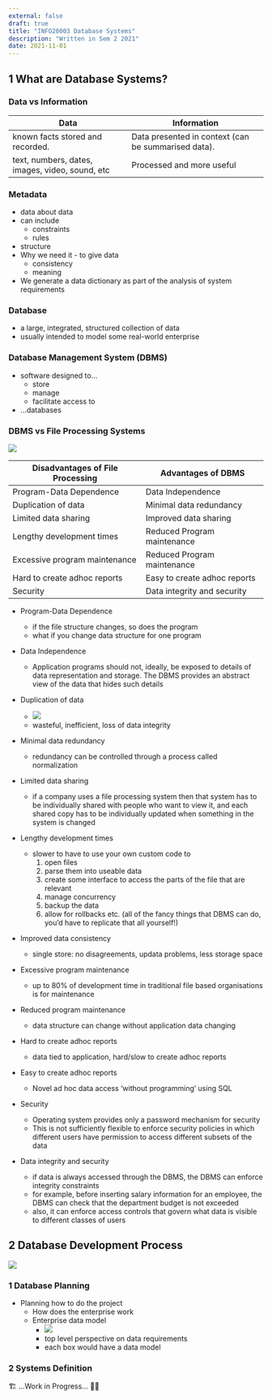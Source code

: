 ```yaml
---
external: false
draft: true
title: "INFO20003 Database Systems"
description: "Written in Sem 2 2021"
date: 2021-11-01
---
```


## 1 What are Database Systems?

### Data vs Information

| Data                                            | Information                                         |
| ----------------------------------------------- | --------------------------------------------------- |
| known facts stored and recorded.                | Data presented in context (can be summarised data). |
| text, numbers, dates, images, video, sound, etc | Processed and more useful                           |

### Metadata

- data about data
- can include
  - constraints
  - rules
- structure
- Why we need it - to give data
  - consistency
  - meaning
- We generate a data dictionary as part of the analysis of system requirements

### Database

- a large, integrated, structured collection of data
- usually intended to model some real-world enterprise

### Database Management System (DBMS)

- software designed to…
  - store
  - manage
  - facilitate access to
- …databases

### DBMS vs File Processing Systems

![](/assets/info20003/dbms-vs-file-management-system.jpg)

| Disadvantages of File Processing | Advantages of DBMS           |
| -------------------------------- | ---------------------------- |
| Program-Data Dependence          | Data Independence            |
| Duplication of data              | Minimal data redundancy      |
| Limited data sharing             | Improved data sharing        |
| Lengthy development times        | Reduced Program maintenance  |
| Excessive program maintenance    | Reduced Program maintenance  |
| Hard to create adhoc reports     | Easy to create adhoc reports |
| Security                         | Data integrity and security  |

- Program-Data Dependence

  - if the file structure changes, so does the program
  - what if you change data structure for one program

- Data Independence

  - Application programs should not, ideally, be exposed to details of data representation and storage. The DBMS provides an abstract view of the data that hides such details

- Duplication of data

  - ![](/assets/info20003/data-duplication.jpg)
  - wasteful, inefficient, loss of data integrity

- Minimal data redundancy

  - redundancy can be controlled through a process called normalization

- Limited data sharing

  - if a company uses a file processing system then that system has to be individually shared with people who want to view it, and each shared copy has to be individually updated when something in the system is changed

- Lengthy development times

  - slower to have to use your own custom code to
    1. open files
    2. parse them into useable data
    3. create some interface to access the parts of the file that are relevant
    4. manage concurrency
    5. backup the data
    6. allow for rollbacks etc. (all of the fancy things that DBMS can do, you’d have to replicate that all yourself!)

- Improved data consistency

  - single store: no disagreements, updata problems, less storage space

- Excessive program maintenance

  - up to 80% of development time in traditional file based organisations is for maintenance

- Reduced program maintenance

  - data structure can change without application data changing

- Hard to create adhoc reports

  - data tied to application, hard/slow to create adhoc reports

- Easy to create adhoc reports

  - Novel ad hoc data access ‘without programming’ using SQL

- Security

  - Operating system provides only a password mechanism for security
  - This is not sufficiently flexible to enforce security policies in which different users have permission to access different subsets of the data

- Data integrity and security
  - if data is always accessed through the DBMS, the DBMS can enforce integrity constraints
  - for example, before inserting salary information for an employee, the DBMS can check that the department budget is not exceeded
  - also, it can enforce access controls that govern what data is visible to different classes of users

## 2 Database Development Process

![](/assets/info20003/database-development-lifecycle.png)

### 1 Database Planning

- Planning how to do the project
  - How does the enterprise work
  - Enterprise data model
    - ![](/assets/info20003/enterprise-data-model.png)
    - top level perspective on data requirements
    - each box would have a data model

### 2 Systems Definition

🏗️ ...Work in Progress... 👷‍♀️
